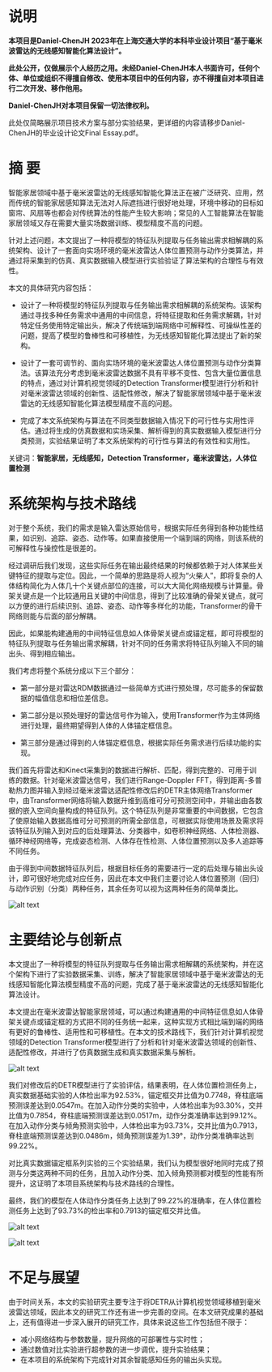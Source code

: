 # 说明
**本项目是Daniel-ChenJH 2023年在上海交通大学的本科毕业设计项目“基于毫米波雷达的无线感知智能化算法设计”。**

**此处公开，仅做展示个人经历之用。未经Daniel-ChenJH本人书面许可，任何个体、单位或组织不得擅自修改、使用本项目中的任何内容，亦不得擅自对本项目进行二次开发、移作他用。**

**Daniel-ChenJH对本项目保留一切法律权利。**

此处仅简略展示项目技术方案与部分实验结果，更详细的内容请移步Daniel-ChenJH的毕业设计论文Final Essay.pdf。

# 摘 要
智能家居领域中基于毫米波雷达的无线感知智能化算法正在被广泛研究、应用，然而传统的智能家居感知算法无法对人际遮挡进行很好地处理，环境中移动的目标如窗帘、风扇等也都会对传统算法的性能产生较大影响；常见的人工智能算法在智能家居领域又存在需要大量实场数据训练、模型精度不高的问题。

针对上述问题，本文提出了一种将模型的特征队列提取与任务输出需求相解耦的系统架构、设计了一套面向实场环境的毫米波雷达人体位置预测与动作分类算法，并通过将采集到的仿真、真实数据输入模型进行实验验证了算法架构的合理性与有效性。

本文的具体研究内容包括：

- 设计了一种将模型的特征队列提取与任务输出需求相解耦的系统架构。该架构通过寻找多种任务需求中通用的中间信息，将特征提取和任务需求解耦，针对特定任务使用特定输出头，解决了传统端到端网络中可解释性、可操纵性差的问题，提高了模型的鲁棒性和可移植性，为无线感知智能化算法提出了新的架构。

- 设计了一套可调节的、面向实场环境的毫米波雷达人体位置预测与动作分类算法。该算法充分考虑到毫米波雷达数据不具有平移不变性、包含大量位置信息的特点，通过对计算机视觉领域的Detection Transformer模型进行分析和针对毫米波雷达领域的创新性、适配性修改，解决了智能家居领域中基于毫米波雷达的无线感知智能化算法模型精度不高的问题。

- 完成了本文系统架构与算法在不同类型数据输入情况下的可行性与实用性评估。通过将生成的仿真数据和实场采集、解析得到的真实数据输入模型进行分类预测，实验结果证明了本文系统架构的可行性与算法的有效性和实用性。

关键词：**智能家居，无线感知，Detection Transformer，毫米波雷达，人体位置检测**

# 系统架构与技术路线

对于整个系统，我们的需求是输入雷达原始信号，根据实际任务得到各种功能性结果，如识别、追踪、姿态、动作等。如果直接使用一个端到端的网络，则该系统的可解释性与操控性是很差的。

经过调研后我们发现，这些实际任务在输出最终结果的时候都依赖于对人体某些关键特征的提取与定位。因此，一个简单的思路是将人视为“火柴人”，即将复杂的人体结构简化为人体几十个关键点部位的连接，可以大大简化网络规模与计算量。骨架关键点是一个比较通用且关键的中间信息，得到了比较准确的骨架关键点，就可以方便的进行后续识别、追踪、姿态、动作等多样化的功能，Transformer的骨干网络则能与后面的部分解耦。

因此，如果能构建通用的中间特征信息如人体骨架关键点或锚定框，即可将模型的特征队列提取与任务输出需求解耦，针对不同的任务需求将特征队列输入不同的输出头、得到相应输出。

我们考虑将整个系统分成以下三个部分：

- 第一部分是对雷达RDM数据通过一些简单方式进行预处理，尽可能多的保留数据的幅值信息和相位差信息。

- 第二部分是以预处理好的雷达信号作为输入，使用Transformer作为主体网络进行处理，最终期望得到人体的人体锚定框信息。

- 第三部分是通过得到的人体锚定框信息，根据实际任务需求进行后续功能的实现。

我们首先将雷达和Kinect采集到的数据进行解析、匹配，得到完整的、可用于训练的数据。针对毫米波雷达信号，我们进行Range-Doppler FFT，得到距离-多普勒热力图并输入到经过毫米波雷达适配性修改后的DETR主体网络Transformer中，由Transformer网络将输入数据升维到高维可分可预测空间中，并输出由各数据的嵌入空间向量构成的特征队列。这个特征队列是非常重要的中间数据，它包含了使原始输入数据高维可分可预测的所需全部信息，可根据实际使用场景及需求将该特征队列输入到对应的后处理算法、分类器中，如卷积神经网络、人体检测器、循环神经网络等，完成姿态检测、人体存在性检测、人体位置预测以及多人追踪等不同任务。

由于得到中间数据特征队列后，根据目标任务的需要进行一定的后处理与输出头设计，即可很好地完成对应任务，因此在本文中我们主要讨论人体位置预测（回归）与动作识别（分类）两种任务，其余任务可以视为这两种任务的简单类比。

![alt text](Figs/系统框架图.jpg)

# 主要结论与创新点

本文提出了一种将模型的特征队列提取与任务输出需求相解耦的系统架构，并在这个架构下进行了实验数据采集、训练，解决了智能家居领域中基于毫米波雷达的无线感知智能化算法模型精度不高的问题，完成了基于毫米波雷达的无线感知智能化算法设计。

本文提出在毫米波雷达智能家居领域，可以通过构建通用的中间特征信息如人体骨架关键点或锚定框的方式把不同的任务统一起来，这种实现方式相比端到端的网络有更好的鲁棒性、适用性和可移植性。在本文的技术路线下，我们针对计算机视觉领域的Detection Transformer模型进行了分析和针对毫米波雷达领域的创新性、适配性修改，并进行了仿真数据生成和真实数据采集与解析。

![alt text](Figs/File952训练过程图.jpg)

我们对修改后的DETR模型进行了实验评估，结果表明，在人体位置检测任务上，真实数据基础实验的人体检出率为92.53%，锚定框交并比值为0.7748，脊柱底端预测误差达到0.0547m。在加入动作分类的实验中，人体检出率为93.30%，交并比值为0.7854，脊柱底端预测误差达到0.0517m，动作分类准确率达到99.12%。在加入动作分类与倾角预测实验中，人体检出率为93.73%，交并比值为0.7913，脊柱底端预测误差达到0.0486m，倾角预测误差为1.39°，动作分类准确率达到99.22%。

对比真实数据锚定框系列实验的三个实验结果，我们认为模型很好地同时完成了预测与分类这两种不同的任务，且加入动作分类、加入倾角预测都对模型的性能有所提升，这证明了本项目系统架构与技术路线的合理性。

最终，我们的模型在人体动作分类任务上达到了99.22%的准确率，在人体位置检测任务上达到了93.73%的检出率和0.7913的锚定框交并比值。

![alt text](Figs/umap.jpg)

![alt text](Figs/不同动作BBOX汇总示意图.jpg)

# 不足与展望

由于时间关系，本文的实验研究主要专注于将DETR从计算机视觉领域移植到毫米波雷达领域，因此本文的研究工作还有进一步完善的空间。在本文研究成果的基础上，还有值得进一步深入展开的研究工作，具体来说这些工作包括但不限于：

- 减小网络结构与参数数量，提升网络的可部署性与实时性；
- 通过数值对比实验进行超参数的进一步调优，提升实验结果；	
- 在本项目的系统架构下完成针对其余智能感知任务的输出头实现。

 
